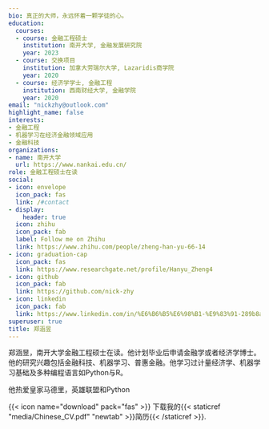 ```yaml
---
bio: 真正的大师，永远怀着一颗学徒的心。
education:
  courses:
  - course: 金融工程硕士
    institution: 南开大学, 金融发展研究院
    year: 2023
  - course: 交换项目
    institution: 加拿大劳瑞尔大学, Lazaridis商学院
    year: 2020
  - course: 经济学学士, 金融工程
    institution: 西南财经大学, 金融学院
    year: 2020
email: "nickzhy@outlook.com"
highlight_name: false
interests:
- 金融工程
- 机器学习在经济金融领域应用
- 金融科技
organizations:
- name: 南开大学
  url: https://www.nankai.edu.cn/
role: 金融工程硕士在读
social:
- icon: envelope
  icon_pack: fas
  link: /#contact
- display:
    header: true
  icon: zhihu
  icon_pack: fab
  label: Follow me on Zhihu
  link: https://www.zhihu.com/people/zheng-han-yu-66-14
- icon: graduation-cap
  icon_pack: fas
  link: https://www.researchgate.net/profile/Hanyu_Zheng4
- icon: github
  icon_pack: fab
  link: https://github.com/nick-zhy
- icon: linkedin
  icon_pack: fab
  link: https://www.linkedin.com/in/%E6%B6%B5%E6%98%B1-%E9%83%91-289b8a155/
superuser: true
title: 郑涵昱
---
```

郑涵昱，南开大学金融工程硕士在读。他计划毕业后申请金融学或者经济学博士。他的研究兴趣包括金融科技、机器学习、普惠金融。他学习过计量经济学、机器学习基础及多种编程语言如Python与R。

他热爱皇家马德里，英雄联盟和Python

{{< icon name="download" pack="fas" >}} 下载我的{{< staticref "media/Chinese_CV.pdf" "newtab" >}}简历{{< /staticref >}}.
